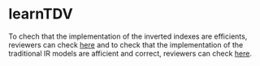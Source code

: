 # learnTDV

To chech that the implementation of the inverted indexes are efficients, reviewers can check [here](https://github.com/anonymousSIGIR2020/learnTDV/edit/master/TrecCollection.py#L117) and to check that the implementation of the traditional IR models are afficient and correct, reviewers can check [here](https://github.com/anonymousSIGIR2020/learnTDV/edit/master/IR_models.py).
